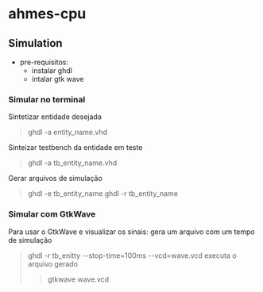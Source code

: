 # ahmes-cpu

## Simulation
 - pre-requisitos:
   - instalar ghdl
   - intalar gtk wave

### Simular no terminal
Sintetizar entidade desejada
> ghdl -a entity_name.vhd

Sinteizar testbench da entidade em teste
> ghdl -a tb_entity_name.vhd

Gerar arquivos de simulação
> ghdl -e tb_entity_name
> ghdl -r tb_entity_name

### Simular com GtkWave
Para usar o GtkWave e visualizar os sinais:
gera um arquivo com um tempo de simulação 
> ghdl -r tb_enitty --stop-time=100ms --vcd=wave.vcd
executa o arquivo gerado
> > gtkwave wave.vcd

